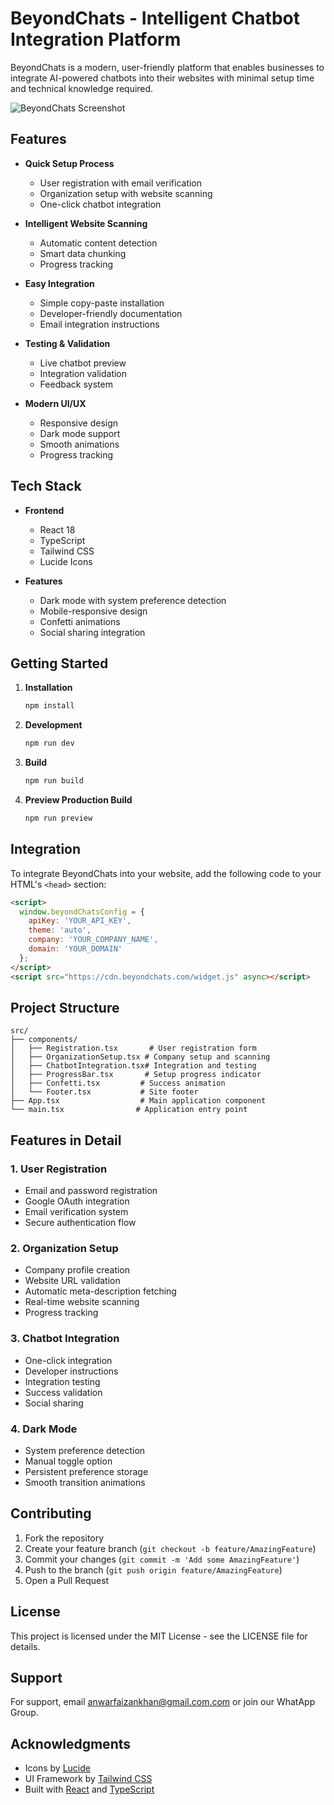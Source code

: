 # BeyondChats - Intelligent Chatbot Integration Platform

BeyondChats is a modern, user-friendly platform that enables businesses to integrate AI-powered chatbots into their websites with minimal setup time and technical knowledge required.

![BeyondChats Screenshot](https://images.unsplash.com/photo-1531482615713-2afd69097998?auto=format&fit=crop&q=80&w=1600)

## Features

- **Quick Setup Process**
  - User registration with email verification
  - Organization setup with website scanning
  - One-click chatbot integration

- **Intelligent Website Scanning**
  - Automatic content detection
  - Smart data chunking
  - Progress tracking

- **Easy Integration**
  - Simple copy-paste installation
  - Developer-friendly documentation
  - Email integration instructions

- **Testing & Validation**
  - Live chatbot preview
  - Integration validation
  - Feedback system

- **Modern UI/UX**
  - Responsive design
  - Dark mode support
  - Smooth animations
  - Progress tracking

## Tech Stack

- **Frontend**
  - React 18
  - TypeScript
  - Tailwind CSS
  - Lucide Icons

- **Features**
  - Dark mode with system preference detection
  - Mobile-responsive design
  - Confetti animations
  - Social sharing integration

## Getting Started

1. **Installation**
   ```bash
   npm install
   ```

2. **Development**
   ```bash
   npm run dev
   ```

3. **Build**
   ```bash
   npm run build
   ```

4. **Preview Production Build**
   ```bash
   npm run preview
   ```

## Integration

To integrate BeyondChats into your website, add the following code to your HTML's `<head>` section:

```html
<script>
  window.beyondChatsConfig = {
    apiKey: 'YOUR_API_KEY',
    theme: 'auto',
    company: 'YOUR_COMPANY_NAME',
    domain: 'YOUR_DOMAIN'
  };
</script>
<script src="https://cdn.beyondchats.com/widget.js" async></script>
```

## Project Structure

```
src/
├── components/
│   ├── Registration.tsx       # User registration form
│   ├── OrganizationSetup.tsx # Company setup and scanning
│   ├── ChatbotIntegration.tsx# Integration and testing
│   ├── ProgressBar.tsx       # Setup progress indicator
│   ├── Confetti.tsx         # Success animation
│   └── Footer.tsx           # Site footer
├── App.tsx                  # Main application component
└── main.tsx                # Application entry point
```

## Features in Detail

### 1. User Registration
- Email and password registration
- Google OAuth integration
- Email verification system
- Secure authentication flow

### 2. Organization Setup
- Company profile creation
- Website URL validation
- Automatic meta-description fetching
- Real-time website scanning
- Progress tracking

### 3. Chatbot Integration
- One-click integration
- Developer instructions
- Integration testing
- Success validation
- Social sharing

### 4. Dark Mode
- System preference detection
- Manual toggle option
- Persistent preference storage
- Smooth transition animations

## Contributing

1. Fork the repository
2. Create your feature branch (`git checkout -b feature/AmazingFeature`)
3. Commit your changes (`git commit -m 'Add some AmazingFeature'`)
4. Push to the branch (`git push origin feature/AmazingFeature`)
5. Open a Pull Request

## License

This project is licensed under the MIT License - see the LICENSE file for details.

## Support

For support, email anwarfaizankhan@gmail.com.com or join our WhatApp Group.

## Acknowledgments

- Icons by [Lucide](https://lucide.dev)
- UI Framework by [Tailwind CSS](https://tailwindcss.com)
- Built with [React](https://reactjs.org) and [TypeScript](https://www.typescriptlang.org)
